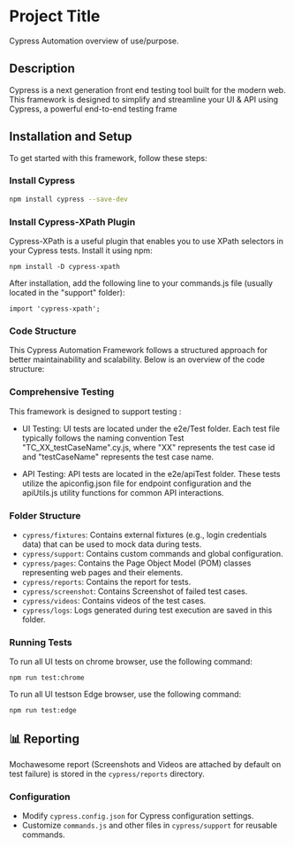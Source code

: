 # Project Title

Cypress Automation overview of use/purpose.

## Description

Cypress is a next generation front end testing tool built for the modern web. This framework is designed to simplify and streamline your UI & API using Cypress, a powerful end-to-end testing frame

## Installation and Setup

To get started with this framework, follow these steps:

###  Install Cypress

```bash
npm install cypress --save-dev
```
###  Install Cypress-XPath Plugin
Cypress-XPath is a useful plugin that enables you to use XPath selectors in your Cypress tests. Install it using npm:
```
npm install -D cypress-xpath
```
After installation, add the following line to your commands.js file (usually located in the "support" folder):
```
import 'cypress-xpath';
```
### Code Structure
This Cypress Automation Framework follows a structured approach for better maintainability and scalability. Below is an overview of the code structure:
### Comprehensive Testing
This framework is designed to support testing :

- UI Testing: UI tests are located under the e2e/Test folder. Each test file typically follows the naming convention Test "TC_XX_testCaseName".cy.js, where "XX" represents the test case id and "testCaseName" represents the test case name.

- API Testing: API tests are located in the e2e/apiTest folder. These tests utilize the apiconfig.json file for endpoint configuration and the apiUtils.js utility functions for common API interactions.


### Folder Structure

- `cypress/fixtures`: Contains external fixtures (e.g., login credentials data) that can be used to mock data during tests.
- `cypress/support`: Contains custom commands and global configuration.
- `cypress/pages`: Contains the Page Object Model (POM) classes representing web pages and their elements.
- `cypress/reports`: Contains the report for tests.
- `cypress/screenshot`: Contains Screenshot of failed test cases.
- `cypress/videos`: Contains videos of the test cases.
- `cypress/logs`: Logs generated during test execution are saved in this folder.
  

### Running Tests
To run all UI tests on chrome browser, use the following command:
```
npm run test:chrome
```
To run all UI testson Edge browser, use the following command:
```
npm run test:edge
```

## 📊 Reporting

Mochawesome report (Screenshots and Videos are attached by default on test failure) is stored in the `cypress/reports` directory.


###  Configuration

- Modify `cypress.config.json` for Cypress configuration settings.
- Customize `commands.js` and other files in `cypress/support` for reusable commands.
